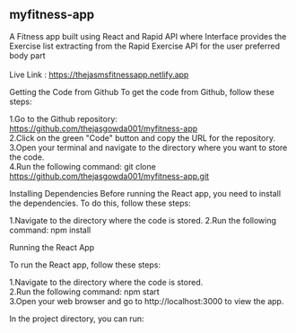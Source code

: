 ## myfitness-app
A Fitness app built using React and Rapid API where Interface provides the Exercise list extracting from the Rapid Exercise API for the user preferred body part 
<br />
<br />
Live Link : https://thejasmsfitnessapp.netlify.app

Getting the Code from Github To get the code from Github, follow these steps:

1.Go to the Github repository: https://github.com/thejasgowda001/myfitness-app 
<br />
2.Click on the green "Code" button and copy the URL for the repository. 
<br />
3.Open your terminal and navigate to the directory where you want to store the code. 
<br />
4.Run the following command: git clone https://github.com/thejasgowda001/myfitness-app.git


Installing Dependencies Before running the React app, you need to install the dependencies. To do this, follow these steps:

1.Navigate to the directory where the code is stored. 2.Run the following command: npm install

Running the React App

To run the React app, follow these steps:

1.Navigate to the directory where the code is stored. 
<br />
2.Run the following command: npm start
<br />
3.Open your web browser and go to http://localhost:3000 to view the app.
<br />

In the project directory, you can run:
